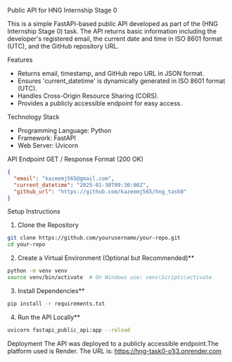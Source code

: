 Public API for HNG Internship Stage 0

This is a simple FastAPI-based public API developed as part of the (HNG Internship Stage 0) task. The API returns basic information including the developer's registered email, the current date and time in ISO 8601 format (UTC), and the GitHub repository URL.

Features
- Returns email, timestamp, and GitHub repo URL in JSON format.
- Ensures 'current_datetime' is dynamically generated in ISO 8601 format (UTC).
- Handles Cross-Origin Resource Sharing (CORS).
- Provides a publicly accessible endpoint for easy access.

Technology Stack
- Programming Language: Python
- Framework: FastAPI
- Web Server: Uvicorn

API Endpoint
GET /
Response Format (200 OK)
```json
{
  "email": "kazeemj565@gmail.com",
  "current_datetime": "2025-01-30T09:30:00Z",
  "github_url": "https://github.com/kazeemj565/hng_task0"
}
```

Setup Instructions
1. Clone the Repository
```sh
git clone https://github.com/yourusername/your-repo.git
cd your-repo
```

2. Create a Virtual Environment (Optional but Recommended)**
```sh
python -m venv venv
source venv/bin/activate  # On Windows use: venv\Scripts\activate
```

3. Install Dependencies**
```sh
pip install -r requirements.txt
```
4. Run the API Locally**
```sh
uvicorn fastapi_public_api:app --reload
```

Deployment
The API was deployed to a publicly accessible endpoint.The platform used  is Render.
The URL is: https://hng-task0-o1j3.onrender.com
